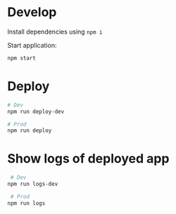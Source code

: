 # Develop

Install dependencies using `npm i`

Start application:
```bash
npm start
```

# Deploy

```bash
# Dev
npm run deploy-dev

# Prod
npm run deploy
```

# Show logs of deployed app

```bash
 # Dev
npm run logs-dev

 # Prod
npm run logs
```

